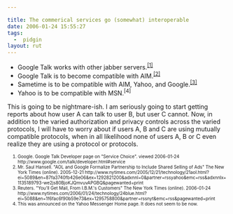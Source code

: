 ```yaml
---

title: The commerical services go (somewhat) interoperable
date: 2006-01-24 15:55:27
tags:
  -  pidgin
layout: rut
---
```


<p><ul> <li>Google Talk works with other jabber servers.<sup><a href="http://www.google.com/talk/developer.html#service" title="Google developer's page, section on 'Service Choice'">[1]</a></sup></li> <li>Google Talk is to become compatible with AIM.<sup><a href="http://www.nytimes.com/2005/12/21/technology/21aol.html?ei=5089&amp;en=87fa3740fb426e06&amp;ex=1292821200&amp;adxnnl=0&amp;partner=rssyahoo&amp;emc=rss&amp;adxnnlx=1135189793-we2js80BjoKJQmvuvAPGBQ&amp;pagewanted=print" title="AOL and Google Formalize Partnership to Include Shared Selling of Ads">[2]</a></sup></li> <li>Sametime is to be compatible with AIM, Yahoo, and Google.<sup><a href="http://www.nytimes.com/2006/01/24/technology/24blue.html?ei=5088&amp;en=1f6fac6f90b59e73&amp;ex=1295758800&amp;partner=rssnyt&amp;emc=rss&amp;pagewanted=print" title="You'll Get Mail, From I.B.M.'s Customers">[3]</a></sup></li> <li>Yahoo is to be compatible with MSN.<sup>[4]</sup></li></ul></p>   <p>This is going to be nightmare-ish.  I am seriously going to start getting reports about how user A can talk to user B, but user C cannot.  Now, in addition to the varied authorization and privacy controls across the varied protocols, I will have to worry about if users A, B and C are using mutually compatible protocols, when in all likelihood none of users A, B or C even realize they are using a protocol or protocols.</p>  <ol><font size="-2"><li><font size="-2">Google.  Google Talk Developer page on "Service Choice".  viewed 2006-01-24 http://www.google.com/talk/developer.html#service</font></li><li><font size="-2">Mr. Saul Hansell.  "AOL and Google Formalize Partnership to Include Shared Selling of Ads" The New York Times (online).  2005-12-21 http://www.nytimes.com/2005/12/21/technology/21aol.html?ei=5089&amp;en=87fa3740fb426e06&amp;ex=1292821200&amp;adxnnl=0&amp;partner=rssyahoo&amp;emc=rss&amp;adxnnlx=1135189793-we2js80BjoKJQmvuvAPGBQ&amp;pagewanted=print</font></li><li><font size="-2">Reuters.  "You'll Get Mail, From I.B.M.'s Customers" The New York Times (online).  2006-01-24 http://www.nytimes.com/2006/01/24/technology/24blue.html?ei=5088&amp;en=1f6fac6f90b59e73&amp;ex=1295758800&amp;partner=rssnyt&amp;emc=rss&amp;pagewanted=print</font></li><li><font size="-2">This was announced on the Yahoo Messenger Home page. It does not seem to be now.  </font></li></font></ol>

